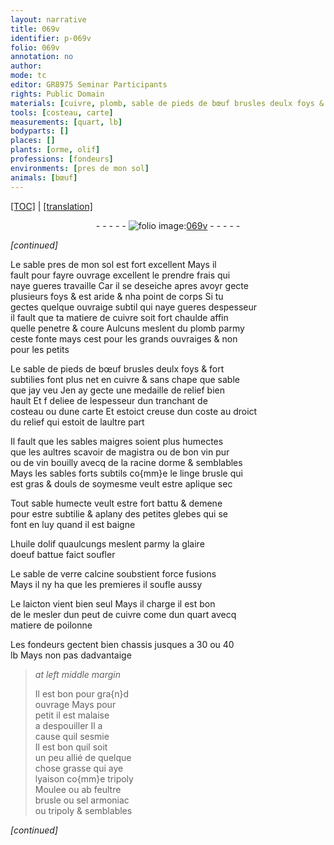 ```yaml
---
layout: narrative
title: 069v
identifier: p-069v
folio: 069v
annotation: no
author:
mode: tc
editor: GR8975 Seminar Participants
rights: Public Domain
materials: [cuivre, plomb, sable de pieds de bœuf brusles deulx foys & fort subtilies, sables maigres, magistra, bon vin pur, vin bouilly avecq de la racine dorme, sables forts subtils, linge brusle, huile dolif, glaire doeuf, sable de verre calcine, laicton, matiere de poilonne, tripoly Moulee, feultre brusle, sel armoniac, tripoly]
tools: [costeau, carte]
measurements: [quart, lb]
bodyparts: []
places: []
plants: [orme, olif]
professions: [fondeurs]
environments: [pres de mon sol]
animals: [bœuf]
---
```


<p><a href="{{ site.baseurl }}/diplomatic/">[TOC]</a> | <a href="{{ site.baseurl }}/texts/p-069v_tl/" target="_blank">[translation]</a></p><div class="folio" align="center">- - - - - <a href="http://gallica.bnf.fr/ark:/12148/btv1b10500001g/f144.image" target="_blank"><img src="https://cu-mkp.github.io/2017-workshop-edition/assets/photo-icon.png" alt="folio image: " style="display:inline-block; margin-bottom:-3px;"/>069v</a> - - - - - </div>  
 
*[continued]*
  
Le sable <span class="env">pres de mon sol</span> est fort excellent Mays il<br/> fault pour fayre ouvrage excellent le prendre frais qui<br/> naye gueres travaille Car il se deseiche apres avoyr gecte<br/> plusieurs foys & est aride & nha point de corps Si tu<br/> gectes quelque ouvraige subtil qui naye gueres despesseur<br/> il fault que ta matiere de <span class="m">cuivre</span> soit fort chaulde affin<br/> quelle penetre & coure Aulcuns meslent du <span class="m">plomb</span> parmy<br/> ceste fonte mays cest pour les grands ouvraiges & non<br/> pour les petits 
 
Le <span class="m">sable de pieds de <span class="al">bœuf</span> brusles deulx foys & fort<br/> subtilies</span> font plus net en <span class="m">cuivre</span> & sans chape que sable<br/> que jay veu Jen ay gecte une medaille de relief bien<br/> hault Et <span class="del">f</span> deliee de lespesseur dun tranchant de<br/> <span class="tl">costeau</span> ou dune <span class="tl">carte</span> Et estoict creuse dun coste au droict<br/> du relief qui estoit de laultre part 
 
Il fault que les <span class="m">sables maigres</span> soient plus humectes<br/> que les aultres scavoir de <span class="m">magistra</span> ou de <span class="m">bon vin pur</span><br/> ou de <span class="m">vin bouilly avecq de la racine d<span class="pa">orme</span></span> & semblables<br/> Mays les <span class="m">sables forts subtils</span> co{mm}e le <span class="m">linge brusle</span> qui<br/> est gras & douls de soymesme veult estre aplique sec
 
Tout sable humecte veult estre fort battu & demene<br/> pour estre subtilie & aplany des petites glebes qui se<br/> font en luy quand il est baigne 
 
L<span class="m">huile d<span class="pa">olif</span></span> quaulcungs meslent parmy la <span class="m">glaire<br/> doeuf</span> battue faict soufler
 
Le <span class="m">sable de verre calcine</span> soubstient force fusions<br/> Mays il ny ha que les premieres il soufle aussy
 
Le <span class="m">laicton</span> vient bien seul Mays il charge il est bon<br/> de le mesler dun peut de <span class="m">cuivre</span> come dun <span class="ms">quart</span> avecq<br/> <span class="m">matiere de poilonne</span>
 
Les <span class="pro">fondeurs</span> gectent bien chassis jusques a 30 ou 40<br/> <span class="ms">lb</span> Mays non pas dadvantaige 
 
> *at left middle margin*
> 
> 
>   Il est bon pour gra{n}d<br/> ouvrage Mays pour<br/> petit il est malaise<br/> a despouiller <span class="del">Il</span> a<br/> cause quil sesmie<br/> Il est bon quil soit<br/> un peu allié de quelque<br/> chose grasse qui aye<br/> lyaison co{mm}e <span class="m">tripoly<br/> Moulee</span> ou <span class="del">ab</span> <span class="m">feultre<br/> brusle</span> ou <span class="m">sel armoniac</span><br/> ou <span class="m">tripoly</span> & semblables
 
*[continued]*
 
